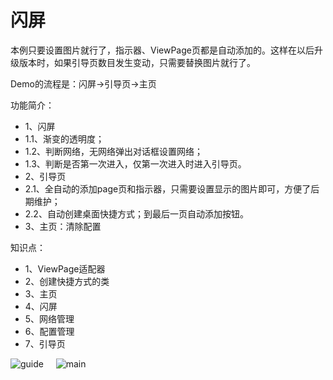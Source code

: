 # 闪屏

本例只要设置图片就行了，指示器、ViewPage页都是自动添加的。这样在以后升级版本时，如果引导页数目发生变动，只需要替换图片就行了。

Demo的流程是：闪屏->引导页->主页
 
功能简介：
 * 1、闪屏
  *    1.1、渐变的透明度；
  *    1.2、判断网络，无网络弹出对话框设置网络；
  *    1.3、判断是否第一次进入，仅第一次进入时进入引导页。
 * 2、引导页
  *    2.1、全自动的添加page页和指示器，只需要设置显示的图片即可，方便了后期维护；
  *    2.2、自动创建桌面快捷方式；到最后一页自动添加按钮。
 * 3、主页：清除配置
 
知识点：
 * 1、ViewPage适配器
 * 2、创建快捷方式的类
 * 3、主页
 * 4、闪屏
 * 5、网络管理
 * 6、配置管理
 * 7、引导页

![guide](https://github.com/ykmeory/SplashScreen/blob/master/img_folder/guide.jpg "guide")
&nbsp;&nbsp;&nbsp;
![main](https://github.com/ykmeory/SplashScreen/blob/master/img_folder/main.jpg "main")
